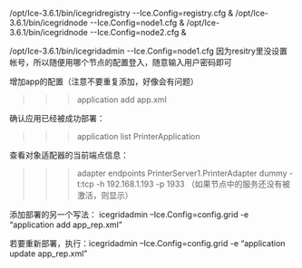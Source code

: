 /opt/Ice-3.6.1/bin/icegridregistry --Ice.Config=registry.cfg & 
/opt/Ice-3.6.1/bin/icegridnode --Ice.Config=node1.cfg & 
/opt/Ice-3.6.1/bin/icegridnode --Ice.Config=node2.cfg &

/opt/Ice-3.6.1/bin/icegridadmin --Ice.Config=node1.cfg 
因为resitry里没设置帐号，所以随便用哪个节点的配置登入，随意输入用户密码即可

增加app的配置（注意不要重复添加，好像会有问题）
 >>>application add app.xml

确认应用已经被成功部署：
>>>application list
PrinterApplication

查看对象适配器的当前端点信息：
>>>adapter endpoints PrinterServer1.PrinterAdapter
dummy -t:tcp -h 192.168.1.193 -p 1933
（如果节点中的服务还没有被激活，则显示）


添加部署的另一个写法： 
icegridadmin –Ice.Config=config.grid -e “application add app_rep.xml” 

若要重新部署，执行：icegridadmin –Ice.Config=config.grid -e “application update app_rep.xml”